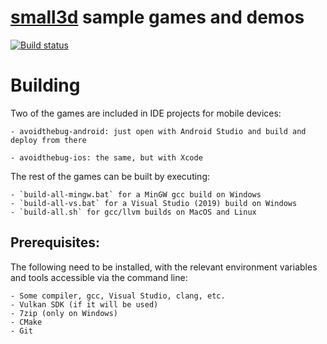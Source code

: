 [small3d](https://github.com/dimi309/small3d) sample games and demos
====================================================================

[![Build status](https://ci.appveyor.com/api/projects/status/l1lndxjhxmrfmouf?svg=true)](https://ci.appveyor.com/project/dimi309/small3d-samples)

# Building

Two of the games are included in IDE projects for mobile devices:

	- avoidthebug-android: just open with Android Studio and build and deploy from there

	- avoidthebug-ios: the same, but with Xcode

The rest of the games can be built by executing:
 
	- `build-all-mingw.bat` for a MinGW gcc build on Windows 
	- `build-all-vs.bat` for a Visual Studio (2019) build on Windows
	- `build-all.sh` for gcc/llvm builds on MacOS and Linux

## Prerequisites:

The following need to be installed, with the relevant environment variables and tools accessible via the command line:

	- Some compiler, gcc, Visual Studio, clang, etc.
	- Vulkan SDK (if it will be used)
	- 7zip (only on Windows)
	- CMake
	- Git
